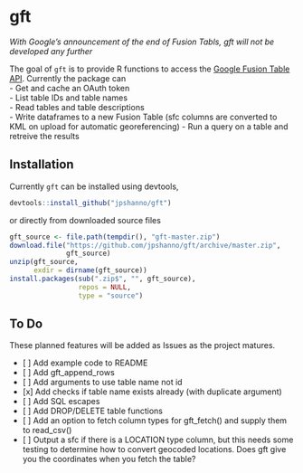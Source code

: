 <!-- README.md is generated from README.Rmd. Please edit that file -->

# gft

*With Google’s announcement of the end of Fusion Tabls, gft will not be
developed any further*

The goal of `gft` is to provide R functions to access the [Google Fusion
Table API](https://developers.google.com/fusiontables/). Currently the
package can  
\- Get and cache an OAuth token  
\- List table IDs and table names  
\- Read tables and table descriptions  
\- Write dataframes to a new Fusion Table (sfc columns are converted to
KML on upload for automatic georeferencing) - Run a query on a table and
retreive the results

## Installation

Currently `gft` can be installed using devtools,

``` r
devtools::install_github("jpshanno/gft")
```

or directly from downloaded source files

``` r
gft_source <- file.path(tempdir(), "gft-master.zip")
download.file("https://github.com/jpshanno/gft/archive/master.zip",
              gft_source)
unzip(gft_source,
      exdir = dirname(gft_source))
install.packages(sub(".zip$", "", gft_source), 
                 repos = NULL,
                 type = "source")
```

## To Do

These planned features will be added as Issues as the project matures.

  - \[ \] Add example code to README
  - \[ \] Add gft\_append\_rows
  - \[ \] Add arguments to use table name not id
  - \[x\] Add checks if table name exists already (with duplicate
    argument)
  - \[ \] Add SQL escapes
  - \[ \] Add DROP/DELETE table functions
  - \[ \] Add an option to fetch column types for gft\_fetch() and
    supply them to read\_csv()
  - \[ \] Output a sfc if there is a LOCATION type column, but this
    needs some testing to determine how to convert geocoded locations.
    Does gft give you the coordinates when you fetch the table?
